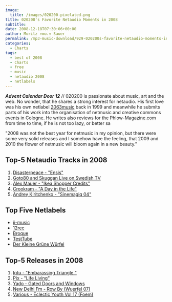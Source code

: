 ```yaml
---
image:
  title: /images/020200-pixelated.png
title: 020200's Favorite Netaudio Moments in 2008
subtitle: 
date: 2008-12-18T07:30:06+00:00
author: Moritz »mo.« Sauer
permalink: /mp3-music-download/929-020200s-favorite-netaudio-moments-in-2008
categories:
  - Charts
tags:
  - best of 2008
  - Charts
  - free
  - music
  - netaudio 2008
  - netlabels
---
```

***Advent Calendar Door 12*** // 020200 is passionate about music, art and the web. No wonder, that he shares a strong interest for netaudio. His first love was his own netlabel <a href="http://2063music.de" target="_blank">2063music</a> back in 1999 and meanwhile he submits parts of his work into the organisation of netmusic and creative commons events in Cologne. He writes also reviews for the Phlow-Magazine.com from time to time, if he is not too lazy, or better sa

"2008 was not the best year for netmusic in my opinion, but there were some very solid releases and I somehow have the feeling, that 2009 and 2010 the flower of netmusic will bloom again in a new beauty."

<!--more-->

## Top-5 Netaudio Tracks in 2008

  1. <a href="http://www.iimusic.net/catalog/2008/06/heartcode" target="_blank">Disasterpeace - "Ensis"</a>
  2. <a href="http://goto80.blipp.com/appearance-swedish-childrens-tv-tonight" target="_blank">Goto80 and Skuggan Live on Swedish TV</a>
  3. <a href="http://www.iimusic.net/catalog/2008/06/heartcode" target="_blank">Alex Mauer - "Ikea Shopper Credits"</a>
  4. <a href="{{ site.url }}{{ site.baseurl }}/mp3-music-download/hiphop/428-crookram-1976-budabeats" target="_blank">Crookram - "A Day in the Life"</a>
  5.  <a href="{{ site.url }}{{ site.baseurl }}/mp3-music-download/techno/728-andrey-kiritchenko-sinemagiq" target="_blank">Andrey Kiritchenko - "Sinemagiq 04"</a>

## Top Five Netlabels

  * <a href="http://www.iimusic.net/" target="_blank">ii-music</a>
  * <a href="http://12rec.net" target="_blank">12rec</a>
  * <a href="http://broque.de" target="_blank">Broque</a>
  * <a href="http://www.monocromatica.com/netlabel/" target="_blank">TestTube</a>
  * <a href="http://www.derkleinegruenewuerfel.de/" target="_blank">Der Kleine Grüne Würfel</a>

## Top-5 Releases in 2008

  1. <a href="{{ site.url }}{{ site.baseurl }}/mp3-music-download/idm/560-iqtu-embarrassing-triangle-ii-music" target="_blank">Iqtu - "Embarassing Triangle "</a>
  2. <a href="{{ site.url }}{{ site.baseurl }}/mp3-music-download/electronica-indietronic/433-pix-fresh-poulp-netlabel" target="_blank">Pix - "Life Living"</a>
  3. <a href="http://www.glam-slam.de/?page_id=50" target="_blank">Yado - Gated Doors and Windows</a>
  4. <a href="{{ site.url }}{{ site.baseurl }}/mp3-music-download/techno/694-new-delhi-fm-row-by-der-kleine-grune-wurfel" target="_blank">New Delhi Fm - Row By (Wuerfel 07)</a>
  5. <a href="http://foem.info/index.php?option=com_content&task=view&id=279&Itemid=61" target="_blank">Various - Eclectic Youth Vol 17 (Foem)</a>